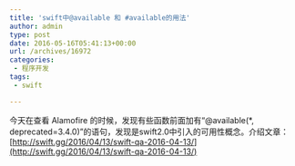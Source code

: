 ```yaml
---
title: 'swift中@available 和 #available的用法'
author: admin
type: post
date: 2016-05-16T05:41:13+00:00
url: /archives/16972
categories:
 - 程序开发
tags:
 - swift

---
```

今天在查看 Alamofire 的时候，发现有些函数前面加有“@available(*, deprecated=3.4.0)”的语句，发现是swift2.0中引入的可用性概念。介绍文章： [http://swift.gg/2016/04/13/swift-qa-2016-04-13/](http://swift.gg/2016/04/13/swift-qa-2016-04-13/)